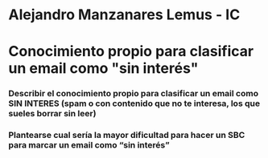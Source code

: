 
# Alejandro Manzanares Lemus - IC
# Conocimiento propio para clasificar un email como "sin interés"

### Describir el conocimiento propio para clasificar un email como SIN INTERES (spam o con contenido que no te interesa, los que sueles borrar sin leer)



### Plantearse cual sería la mayor dificultad para hacer un SBC para marcar un email como  “sin interés”
